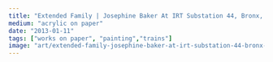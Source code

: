 ```yaml
---
title: "Extended Family | Josephine Baker At IRT Substation 44, Bronx, 1927"
medium: "acrylic on paper"
date: "2013-01-11"
tags: ["works on paper", "painting","trains"]
image: "art/extended-family-josephine-baker-at-irt-substation-44-bronx-1927.jpg"
---
```


